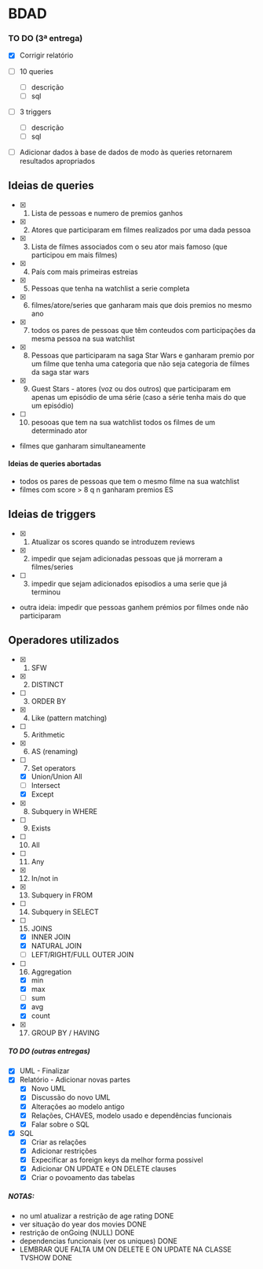# BDAD

### TO DO (3ª entrega)
- [X] Corrigir relatório
- [ ] 10 queries
    - [ ] descrição
    - [ ] sql
- [ ] 3 triggers
    - [ ] descrição
    - [ ] sql
- [ ] Adicionar dados à base de dados de modo às queries retornarem resultados apropriados


## Ideias de queries 
- [X] 1.  Lista de pessoas e numero de premios ganhos 
- [X] 2.  Atores que participaram em filmes realizados por uma dada pessoa 
- [x] 3.  Lista de filmes associados com o seu ator mais famoso (que participou em mais filmes)
- [x] 4.  País com mais primeiras estreias
- [x] 5.  Pessoas que tenha na watchlist a serie completa
- [x] 6.  filmes/atore/series que ganharam mais que dois premios no mesmo ano
- [x] 7.  todos os pares de pessoas que têm conteudos com participações da mesma pessoa na sua watchlist
- [x] 8.  Pessoas que participaram na saga Star Wars e ganharam premio por um filme que tenha uma categoria que não seja categoria de filmes da saga star wars
- [x] 9.  Guest Stars - atores (voz ou dos outros) que participaram em apenas um episódio de uma série (caso a série tenha mais do que um episódio)
- [ ] 10. pesooas que tem na sua watchlist todos os filmes de um determinado ator

- filmes que ganharam simultaneamente

#### Ideias de queries abortadas
- todos os pares de pessoas que tem o mesmo filme na sua watchlist
- filmes com score > 8 q n ganharam premios ES  


## Ideias de triggers 
- [X] 1. Atualizar os scores quando se introduzem reviews
- [X] 2. impedir que sejam adicionadas pessoas que já morreram a filmes/series
- [ ] 3. impedir que sejam adicionados episodios a uma serie que já terminou
- outra ideia: impedir que pessoas ganhem prémios por filmes onde não participaram


## Operadores utilizados
- [x] 1. SFW
- [x] 2. DISTINCT
- [ ] 3. ORDER BY
- [x] 4. Like (pattern matching)
- [ ] 5. Arithmetic
- [x] 6. AS (renaming)
- [ ] 7. Set operators
    - [x] Union/Union All
    - [ ] Intersect
    - [x] Except
- [x] 8. Subquery in WHERE
- [ ] 9. Exists
- [ ] 10. All
- [ ] 11. Any
- [x] 12. In/not in
- [x] 13. Subquery in FROM
- [ ] 14. Subquery in SELECT
- [ ] 15. JOINS
    - [x] INNER JOIN
    - [x] NATURAL JOIN
    - [ ] LEFT/RIGHT/FULL OUTER JOIN
- [ ] 16. Aggregation
    - [x] min 
    - [x] max
    - [ ] sum 
    - [x] avg 
    - [x] count
- [x] 17. GROUP BY / HAVING


##### TO DO (outras entregas)
- [X] UML - Finalizar
- [X] Relatório - Adicionar novas partes
    - [X] Novo UML
    - [X] Discussão do novo UML
    - [X] Alterações ao modelo antigo
    - [X] Relações, CHAVES, modelo usado e dependências funcionais
    - [X] Falar sobre o SQL
- [X] SQL
    - [X] Criar as relações
    - [X] Adicionar restrições
    - [X] Expecificar as foreign keys da melhor forma possivel
    - [X] Adicionar ON UPDATE e ON DELETE clauses
    - [X] Criar o povoamento das tabelas

##### NOTAS:
- no uml atualizar a restrição de age rating DONE
- ver situação do year dos movies DONE
- restrição de onGoing (NULL) DONE
- dependencias funcionais (ver os uniques) DONE
- LEMBRAR QUE FALTA UM ON DELETE E ON UPDATE NA CLASSE TVSHOW DONE


